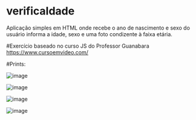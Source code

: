 # verificaIdade

Aplicação simples em HTML onde recebe o ano de nascimento e sexo do usuário informa a idade, sexo e uma foto condizente à faixa etária.

#Exercício baseado no curso JS do Professor Guanabara https://www.cursoemvideo.com/

#Prints:

![image](https://user-images.githubusercontent.com/97065934/161177077-1ee600a8-daa7-4518-94a6-be1afed031e2.png)

![image](https://user-images.githubusercontent.com/97065934/161177142-b9261262-8b06-4060-a820-5bfc6a3db7ab.png)

![image](https://user-images.githubusercontent.com/97065934/161177224-9117809b-d68a-4a37-a923-6c6c3b1dc38c.png)

![image](https://user-images.githubusercontent.com/97065934/161177274-9b8e17a3-0caa-40d0-bbda-6202c3affa90.png)

